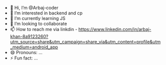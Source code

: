 - 👋 Hi, I’m @Arbaj-coder
- 👀 I’m interested in backend and cp
- 🌱 I’m currently learning JS
- 💞️ I’m looking to collaborate
- 📫 How to reach me via linkdin - https://www.linkedin.com/in/arbaj-khan-8a9123260?utm_source=share&utm_campaign=share_via&utm_content=profile&utm_medium=android_app
- 😄 Pronouns: ...
- ⚡ Fun fact: ...

<!---
Arbaj-coder/Arbaj-coder is a ✨ special ✨ repository because its `README.md` (this file) appears on your GitHub profile.
You can click the Preview link to take a look at your changes.
--->
